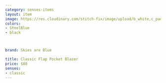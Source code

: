 ```yaml
---
category: senses-items
layout: item
image: https://res.cloudinary.com/stitch-fix/image/upload/b_white,c_pad,dpr_1.0,f_auto,h_150,q_auto,w_150/v1685518661/xzitnfmxt6cmxhgybque.jpg
colors: 
- SteelBlue
- black



brand: Skies are Blue

title: Classic Flap Pocket Blazer
price: $88
senses:
- classic
---
```





